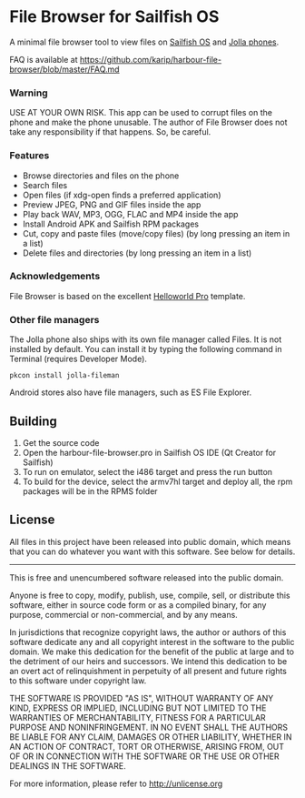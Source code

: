 # File Browser for Sailfish OS

A minimal file browser tool to view files on 
[Sailfish OS](https://sailfishos.org/) and 
[Jolla phones](http://jolla.com/).

FAQ is available at 
https://github.com/karip/harbour-file-browser/blob/master/FAQ.md

### Warning

USE AT YOUR OWN RISK. This app can be used to corrupt files on the phone
and make the phone unusable. The author of File Browser does not take any
responsibility if that happens. So, be careful.

### Features

 * Browse directories and files on the phone
 * Search files
 * Open files (if xdg-open finds a preferred application)
 * Preview JPEG, PNG and GIF files inside the app
 * Play back WAV, MP3, OGG, FLAC and MP4 inside the app
 * Install Android APK and Sailfish RPM packages
 * Cut, copy and paste files (move/copy files) (by long pressing an 
   item in a list)
 * Delete files and directories (by long pressing an item in a list)

### Acknowledgements

File Browser is based on the excellent 
[Helloworld Pro](https://github.com/amarchen/helloworld-pro-sailfish) 
template.

### Other file managers

The Jolla phone also ships with its own file manager called Files.
It is not installed by default. You can install it by typing the 
following command in Terminal (requires Developer Mode).

    pkcon install jolla-fileman

Android stores also have file managers, such as ES File Explorer.

## Building

1. Get the source code
2. Open the harbour-file-browser.pro in Sailfish OS IDE 
   (Qt Creator for Sailfish)
3. To run on emulator, select the i486 target and press the run button
4. To build for the device, select the armv7hl target and deploy all, 
   the rpm packages will be in the RPMS folder

## License

All files in this project have been released into public domain, which 
means that you can do whatever you want with this software. See below 
for details.

***

This is free and unencumbered software released into the public domain.

Anyone is free to copy, modify, publish, use, compile, sell, or
distribute this software, either in source code form or as a compiled
binary, for any purpose, commercial or non-commercial, and by any
means.

In jurisdictions that recognize copyright laws, the author or authors
of this software dedicate any and all copyright interest in the
software to the public domain. We make this dedication for the benefit
of the public at large and to the detriment of our heirs and
successors. We intend this dedication to be an overt act of
relinquishment in perpetuity of all present and future rights to this
software under copyright law.

THE SOFTWARE IS PROVIDED "AS IS", WITHOUT WARRANTY OF ANY KIND,
EXPRESS OR IMPLIED, INCLUDING BUT NOT LIMITED TO THE WARRANTIES OF
MERCHANTABILITY, FITNESS FOR A PARTICULAR PURPOSE AND NONINFRINGEMENT.
IN NO EVENT SHALL THE AUTHORS BE LIABLE FOR ANY CLAIM, DAMAGES OR
OTHER LIABILITY, WHETHER IN AN ACTION OF CONTRACT, TORT OR OTHERWISE,
ARISING FROM, OUT OF OR IN CONNECTION WITH THE SOFTWARE OR THE USE OR
OTHER DEALINGS IN THE SOFTWARE.

For more information, please refer to <http://unlicense.org>

